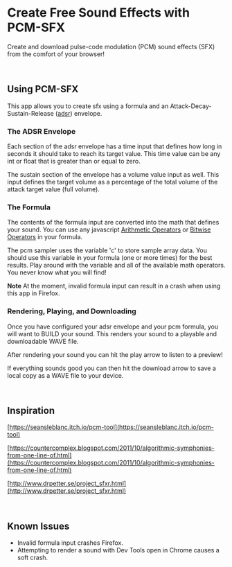 # Create Free Sound Effects with PCM-SFX

Create and download pulse-code modulation (PCM) sound effects (SFX) from the comfort of your browser!

&nbsp;

## Using PCM-SFX

This app allows you to create sfx using a formula and an Attack-Decay-Sustain-Release ([adsr](https://www.wikiaudio.org/adsr-envelope/)) envelope.

### The ADSR Envelope

Each section of the adsr envelope has a time input that defines how long in seconds it should take to reach its target value. This time value can be any int or float that is greater than or equal to zero.

The sustain section of the envelope has a volume value input as well. This input defines the target volume as a percentage of the total volume of the attack target value (full volume).

### The Formula

The contents of the formula input are converted into the math that defines your sound. You can use any javascript [Arithmetic Operators](https://www.w3schools.com/js/js_arithmetic.asp) or [Bitwise Operators](https://www.w3schools.com/js/js_bitwise.asp) in your formula.

The pcm sampler uses the variable 'c' to store sample array data. You should use this variable in your formula (one or more times) for the best results. Play around with the variable and all of the available math operators. You never know what you will find!

**Note** At the moment, invalid formula input can result in a crash when using this app in Firefox.

### Rendering, Playing, and Downloading

Once you have configured your adsr envelope and your pcm formula, you will want to BUILD your sound. This renders your sound to a playable and downloadable WAVE file.

After rendering your sound you can hit the play arrow to listen to a preview!

If everything sounds good you can then hit the download arrow to save a local copy as a WAVE file to your device.

&nbsp;

## Inspiration

[https://seansleblanc.itch.io/pcm-tool](https://seansleblanc.itch.io/pcm-tool)

[https://countercomplex.blogspot.com/2011/10/algorithmic-symphonies-from-one-line-of.html](https://countercomplex.blogspot.com/2011/10/algorithmic-symphonies-from-one-line-of.html)

[http://www.drpetter.se/project_sfxr.html](http://www.drpetter.se/project_sfxr.html)

&nbsp;

## Known Issues

* Invalid formula input crashes Firefox.
* Attempting to render a sound with Dev Tools open in Chrome causes a soft crash.


